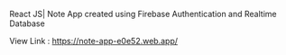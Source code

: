 React JS| Note App created using Firebase Authentication and Realtime Database

View Link : https://note-app-e0e52.web.app/
